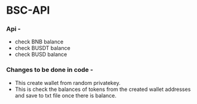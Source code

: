 # BSC-API

### Api - 
- check BNB balance
- check BUSDT balance
- check BUSD balance

### Changes to be done in code - 
- This create wallet from random privatekey.
- This is check the balances of tokens from the created wallet addresses and save to txt file once there is balance.
